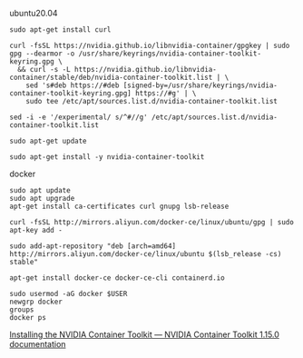 
ubuntu20.04


```
sudo apt-get install curl
```

```
curl -fsSL https://nvidia.github.io/libnvidia-container/gpgkey | sudo gpg --dearmor -o /usr/share/keyrings/nvidia-container-toolkit-keyring.gpg \
  && curl -s -L https://nvidia.github.io/libnvidia-container/stable/deb/nvidia-container-toolkit.list | \
    sed 's#deb https://#deb [signed-by=/usr/share/keyrings/nvidia-container-toolkit-keyring.gpg] https://#g' | \
    sudo tee /etc/apt/sources.list.d/nvidia-container-toolkit.list
```

```
sed -i -e '/experimental/ s/^#//g' /etc/apt/sources.list.d/nvidia-container-toolkit.list
```

```
sudo apt-get update
```

```
sudo apt-get install -y nvidia-container-toolkit
```

docker
```
sudo apt update 
sudo apt upgrade
apt-get install ca-certificates curl gnupg lsb-release

```

```
curl -fsSL http://mirrors.aliyun.com/docker-ce/linux/ubuntu/gpg | sudo apt-key add -
```

```
sudo add-apt-repository "deb [arch=amd64] http://mirrors.aliyun.com/docker-ce/linux/ubuntu $(lsb_release -cs) stable"
```

```
apt-get install docker-ce docker-ce-cli containerd.io
```

```
sudo usermod -aG docker $USER
newgrp docker
groups
docker ps
```


[Installing the NVIDIA Container Toolkit — NVIDIA Container Toolkit 1.15.0 documentation](https://docs.nvidia.com/datacenter/cloud-native/container-toolkit/latest/install-guide.html#prerequisites)


